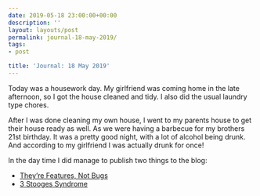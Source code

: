```yaml
---
date: 2019-05-18 23:00:00+00:00
description: ''
layout: layouts/post
permalink: journal-18-may-2019/
tags:
- post

title: 'Journal: 18 May 2019'
---
```


<p>Today was a housework day. My girlfriend was coming home in the late afternoon, so I got the house cleaned and tidy. I also did the usual laundry type chores.</p>
<p>After I was done cleaning my own house, I went to my parents house to get their house ready as well. As we were having a barbecue for my brothers 21st birthday. It was a pretty good night, with a lot of alcohol being drunk. And according to my girlfriend I was actually drunk for once!</p>
<p>In the day time I did manage to publish two things to the blog:</p>
<ul>
<li><a href="https://chrishannah.me/theyre-features-not-bugs/">They’re Features, Not Bugs</a></li>
<li><a href="https://rocketpanda.net/2019/05/3-stooges-syndrome/">3 Stooges Syndrome</a></li>
</ul>
